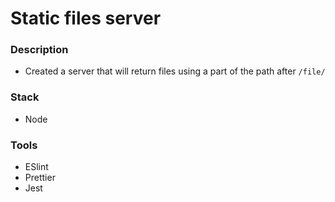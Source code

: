 # Static files server

### Description

- Created a server that will return files using a part of the path after `/file/`

### Stack

- Node

### Tools

- ESlint
- Prettier
- Jest
